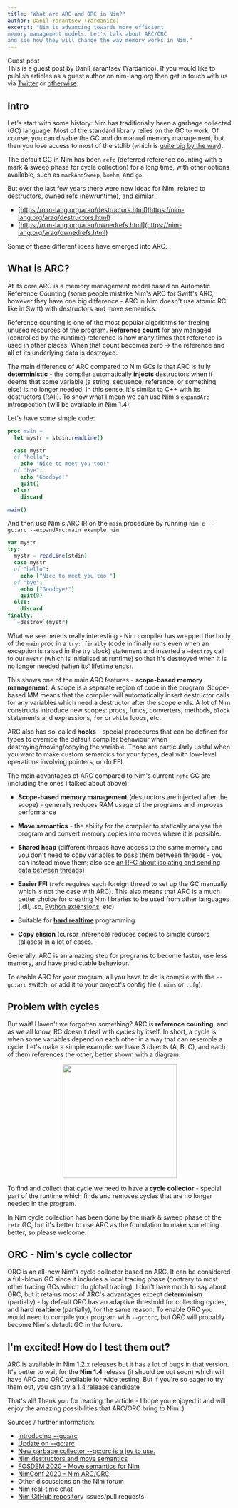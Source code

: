 ```yaml
---
title: "What are ARC and ORC in Nim?"
author: Danil Yarantsev (Yardanico)
excerpt: "Nim is advancing towards more efficient 
memory management models. Let's talk about ARC/ORC 
and see how they will change the way memory works in Nim."
---
```


<div class="sidebarblock">
  <div class="content">
    <div class="title">Guest post</div>
    <div class="paragraph">
      This is a guest post by Danil Yarantsev (Yardanico). If you would like to publish articles as a guest author on nim-lang.org then get in touch with us via
      <a href="https://twitter.com/nim_lang">Twitter</a> or <a href="https://nim-lang.org/community.html">otherwise</a>.
    </div>
  </div>
</div>



## Intro
Let's start with some history: Nim has traditionally been a garbage collected (GC) language.
Most of the standard library relies on the GC to work.
Of course, you can disable the GC and do manual memory management, but then you
lose access to most of the stdlib (which is [quite big by the way](https://nim-lang.org/docs/lib.html)).

The default GC in Nim has been `refc` (deferred reference counting with a mark & sweep phase for cycle collection)
for a long time, with other options available, such as `markAndSweep`, `boehm`, and `go`.

But over the last few years there were new ideas for Nim, related to destructors, owned refs (newruntime), and similar:
- [https://nim-lang.org/araq/destructors.html](https://nim-lang.org/araq/destructors.html)
- [https://nim-lang.org/araq/ownedrefs.html](https://nim-lang.org/araq/ownedrefs.html)

Some of these different ideas have emerged into ARC.



## What is ARC?
At its core ARC is a memory management model based on Automatic Reference Counting
(some people mistake Nim's ARC for Swift's ARC; however they have one big difference -
ARC in Nim doesn't use atomic RC like in Swift) with destructors and move semantics.

Reference counting is one of the most popular algorithms for freeing unused
resources of the program. **Reference count** for any managed (controlled by the runtime)
reference is how many times that reference is used in other places.
When that count becomes zero -> the reference and all of its underlying data is destroyed.

The main difference of ARC compared to Nim GCs is that ARC is fully **deterministic** -
the compiler automatically **injects** destructors when it deems that some variable
(a string, sequence, reference, or something else) is no longer needed.
In this sense, it's similar to C++ with its destructors (RAII).
To show what I mean we can use Nim's ``expandArc`` introspection (will be available in Nim 1.4).

Let's have some simple code:
```nim
proc main = 
  let mystr = stdin.readLine()

  case mystr
  of "hello":
    echo "Nice to meet you too!"
  of "bye":
    echo "Goodbye!"
    quit()
  else:
    discard

main()
```

And then use Nim's ARC IR on the `main` procedure by running `nim c --gc:arc --expandArc:main example.nim`
```nim
var mystr
try:
  mystr = readLine(stdin)
  case mystr
  of "hello":
    echo ["Nice to meet you too!"]
  of "bye":
    echo ["Goodbye!"]
    quit(0)
  else:
    discard
finally:
  `=destroy`(mystr)
```
What we see here is really interesting - Nim compiler has wrapped the body
of the `main` proc in a `try: finally` (code in finally runs even when an exception
is raised in the try block) statement and inserted a `=destroy` call to our `mystr`
(which is initialised at runtime) so that it's destroyed when it is no longer needed (when its' lifetime ends).

This shows one of the main ARC features - **scope-based memory management**.
A scope is a separate region of code in the program.
Scope-based MM means that the compiler will automatically insert destructor calls
for any variables which need a destructor after the scope ends.
A lot of Nim constructs introduce new scopes: procs, funcs, converters,
methods, `block` statements and expressions, `for` or `while` loops, etc.

ARC also has so-called **hooks** - special procedures that can be defined
for types to override the default compiler behaviour when destroying/moving/copying
the variable. Those are particularly useful when you want to make
custom semantics for your types, deal with low-level operations involving pointers, or do FFI.

The main advantages of ARC compared to Nim's current `refc` GC are
(including the ones I talked about above):

- **Scope-based memory management** (destructors are injected after the scope) -
generally reduces RAM usage of the programs and improves performance

- **Move semantics** - the ability for the compiler to statically analyse
the program and convert memory copies into moves where it is possible.

- **Shared heap** (different threads have access to the same memory and
you don't need to copy variables to pass them between threads - you can instead move them;
also see [an RFC about isolating and sending data between threads](https://github.com/nim-lang/RFCs/issues/244))

- **Easier FFI** (`refc` requires each foreign thread to set up the GC
manually which is not the case with ARC). This also means that ARC is a much better
choice for creating Nim libraries to be used from other languages (.dll, .so, [Python extensions](https://github.com/yglukhov/nimpy), etc)

- Suitable for [**hard realtime**](https://en.wikipedia.org/wiki/Real-time_computing) programming

- **Copy elision** (cursor inference) reduces copies to simple cursors (aliases) in a lot of cases.

Generally, ARC is an amazing step for programs to become faster, use less memory, and have predictable behaviour.

To enable ARC for your program, all you have to do is compile with
the ``--gc:arc`` switch, or add it to your project's config file (`.nims` or `.cfg`).



## Problem with cycles

But wait! Haven't we forgotten something? ARC is **reference counting**,
and as we all know, RC doesn't deal with *cycles* by itself.
In short, a cycle is when some variables depend on each other in a way that can resemble a cycle.
Let's make a simple example: we have 3 objects (A, B, C), and each of them references the other, better shown with a diagram:

<p style="text-align: center;">
  <img width="256" height="256" src="{{ site.baseurl }}/assets/news/images/yardanico-arc/cycle.svg">
</p>

To find and collect that cycle we need to have a **cycle collector** - special part
of the runtime which finds and removes cycles that are no longer needed in the program.

In Nim cycle collection has been done by the mark & sweep phase of the `refc` GC,
but it's better to use ARC as the foundation to make something better, so please welcome:


## ORC - Nim's cycle collector
ORC is an all-new Nim's cycle collector based on ARC.
It can be considered a full-blown GC since it includes a local tracing phase
(contrary to most other tracing GCs which do global tracing).
I don't have much to say about ORC, but it retains most of ARC's advantages
except **determinism** (partially) - by default ORC has an adaptive threshold
for collecting cycles, and **hard realtime** (partially), for the same reason.
To enable ORC you would need to compile your program with ``--gc:orc``,
but ORC will probably become Nim's default GC in the future.



## I'm excited! How do I test them out?

ARC is available in Nim 1.2.x releases but it has a lot of bugs in that version.
It's better to wait for the **Nim 1.4** release (it should be out soon) which will
have ARC and ORC available for wide testing.
But if you're so eager to try them out, you can try a 
[1.4 release candidate](https://github.com/nim-lang/nightlies/releases/tag/2020-10-07-version-1-4-3b901d1e361f49d48fb64d115e42c04a4a37100c)

That's all! Thank you for reading the article - I hope you enjoyed it and will enjoy the amazing possibilities that ARC/ORC bring to Nim :)

Sources / further information:
- [Introducing --gc:arc](https://forum.nim-lang.org/t/5734)
- [Update on --gc:arc](https://forum.nim-lang.org/t/6549)
- [New garbage collector --gc:orc is a joy to use.](https://forum.nim-lang.org/t/6483)
- [Nim destructors and move semantics](https://nim-lang.org/docs/destructors.html)
- [FOSDEM 2020 - Move semantics for Nim](https://www.youtube.com/watch?v=yA32Wxl59wo)
- [NimConf 2020 - Nim ARC/ORC](https://www.youtube.com/watch?v=aUJcYTnPWCg)
- Other discussions on the Nim forum
- Nim real-time chat
- [Nim GitHub repository](https://github.com/nim-lang/nim) issues/pull requests
